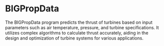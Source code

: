 # BIGPropData
 The BIGPropData program predicts the thrust of turbines based on input parameters such as air temperature, pressure, and turbine specifications. It utilizes complex algorithms to calculate thrust accurately, aiding in the design and optimization of turbine systems for various applications.
